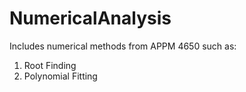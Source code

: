 # NumericalAnalysis
Includes numerical methods from APPM 4650 such as: 
  1) Root Finding
  2) Polynomial Fitting

